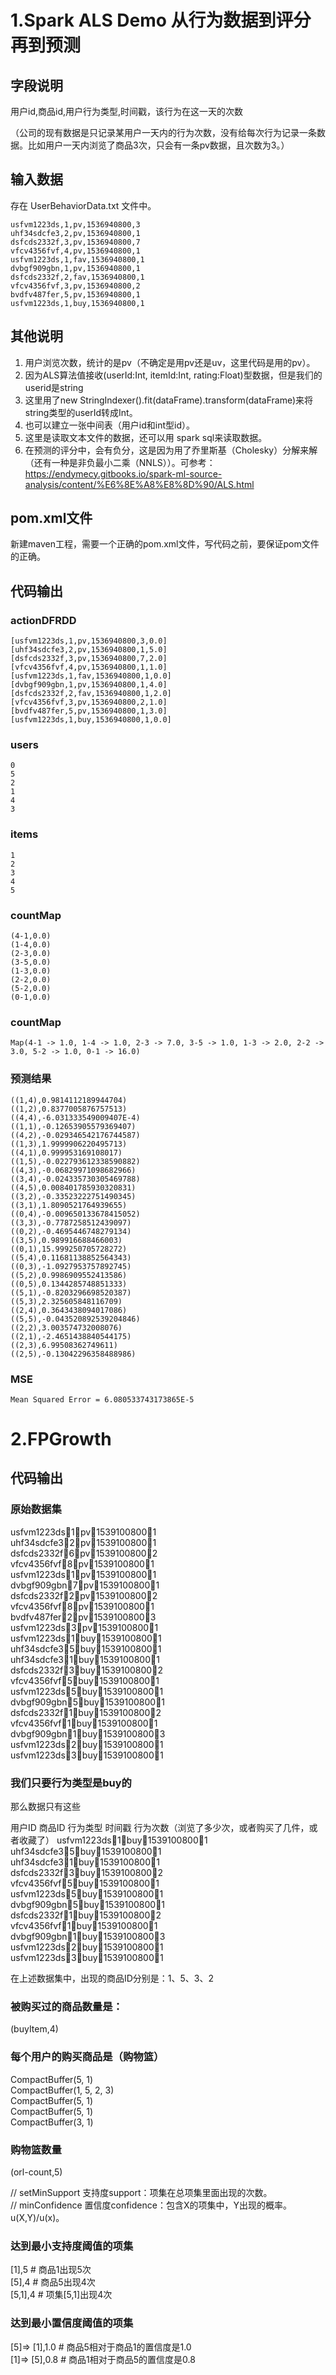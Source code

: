 # 1.Spark ALS Demo 从行为数据到评分再到预测
## 字段说明
用户id,商品id,用户行为类型,时间戳，该行为在这一天的次数

（公司的现有数据是只记录某用户一天内的行为次数，没有给每次行为记录一条数据。比如用户一天内浏览了商品3次，只会有一条pv数据，且次数为3。）

## 输入数据
存在 UserBehaviorData.txt 文件中。
```
usfvm1223ds,1,pv,1536940800,3
uhf34sdcfe3,2,pv,1536940800,1
dsfcds2332f,3,pv,1536940800,7
vfcv4356fvf,4,pv,1536940800,1
usfvm1223ds,1,fav,1536940800,1
dvbgf909gbn,1,pv,1536940800,1
dsfcds2332f,2,fav,1536940800,1
vfcv4356fvf,3,pv,1536940800,2
bvdfv487fer,5,pv,1536940800,1
usfvm1223ds,1,buy,1536940800,1
```
## 其他说明
1. 用户浏览次数，统计的是pv（不确定是用pv还是uv，这里代码是用的pv）。
2. 因为ALS算法值接收(userId:Int, itemId:Int, rating:Float)型数据，但是我们的userid是string
3. 这里用了new StringIndexer().fit(dataFrame).transform(dataFrame)来将string类型的userId转成Int。
4. 也可以建立一张中间表（用户id和int型id）。
5. 这里是读取文本文件的数据，还可以用 spark sql来读取数据。
6. 在预测的评分中，会有负分，这是因为用了乔里斯基（Cholesky）分解来解（还有一种是非负最小二乘（NNLS））。可参考：
https://endymecy.gitbooks.io/spark-ml-source-analysis/content/%E6%8E%A8%E8%8D%90/ALS.html

## pom.xml文件
新建maven工程，需要一个正确的pom.xml文件，写代码之前，要保证pom文件的正确。


## 代码输出
### actionDFRDD
```
[usfvm1223ds,1,pv,1536940800,3,0.0]
[uhf34sdcfe3,2,pv,1536940800,1,5.0]
[dsfcds2332f,3,pv,1536940800,7,2.0]
[vfcv4356fvf,4,pv,1536940800,1,1.0]
[usfvm1223ds,1,fav,1536940800,1,0.0]
[dvbgf909gbn,1,pv,1536940800,1,4.0]
[dsfcds2332f,2,fav,1536940800,1,2.0]
[vfcv4356fvf,3,pv,1536940800,2,1.0]
[bvdfv487fer,5,pv,1536940800,1,3.0]
[usfvm1223ds,1,buy,1536940800,1,0.0]
```
### users
```
0
5
2
1
4
3
```
### items
```
1
2
3
4
5
```
### countMap
```
(4-1,0.0)
(1-4,0.0)
(2-3,0.0)
(3-5,0.0)
(1-3,0.0)
(2-2,0.0)
(5-2,0.0)
(0-1,0.0)
```
### countMap
```
Map(4-1 -> 1.0, 1-4 -> 1.0, 2-3 -> 7.0, 3-5 -> 1.0, 1-3 -> 2.0, 2-2 -> 3.0, 5-2 -> 1.0, 0-1 -> 16.0)
```
### 预测结果
```
((1,4),0.9814112189944704)
((1,2),0.8377005876757513)
((4,4),-6.031333549009407E-4)
((1,1),-0.12653905579369407)
((4,2),-0.029346542176744587)
((1,3),1.9999906220495713)
((4,1),0.999953169108017)
((1,5),-0.022793612338590882)
((4,3),-0.06829971098682966)
((3,4),-0.024335730305469788)
((4,5),0.008401785930320831)
((3,2),-0.33523222751490345)
((3,1),1.8090521764939655)
((0,4),-0.009650133678415052)
((3,3),-0.7787258512439097)
((0,2),-0.4695446748279134)
((3,5),0.989916688466003)
((0,1),15.999250705728272)
((5,4),0.11681138852564343)
((0,3),-1.0927953757892745)
((5,2),0.9986909552413586)
((0,5),0.1344285748851333)
((5,1),-0.8203296698520387)
((5,3),2.325605848116709)
((2,4),0.3643438094017086)
((5,5),-0.043520892539204846)
((2,2),3.003574732008076)
((2,1),-2.4651438840544175)
((2,3),6.99508362749611)
((2,5),-0.13042296358488986)
```
### MSE
```
Mean Squared Error = 6.080533743173865E-5
```

# 2.FPGrowth
## 代码输出
### 原始数据集
usfvm1223ds1pv15391008001   
uhf34sdcfe32pv15391008001   
dsfcds2332f6pv15391008002   
vfcv4356fvf8pv15391008001   
usfvm1223ds1pv15391008001   
dvbgf909gbn7pv15391008001   
dsfcds2332f2pv15391008002   
vfcv4356fvf8pv15391008001   
bvdfv487fer2pv15391008003   
usfvm1223ds3pv15391008001   
usfvm1223ds1buy15391008001    
uhf34sdcfe35buy15391008001    
uhf34sdcfe31buy15391008001    
dsfcds2332f3buy15391008002    
vfcv4356fvf5buy15391008001    
usfvm1223ds5buy15391008001    
dvbgf909gbn5buy15391008001    
dsfcds2332f1buy15391008002    
vfcv4356fvf1buy15391008001    
dvbgf909gbn1buy15391008003    
usfvm1223ds2buy15391008001    
usfvm1223ds3buy15391008001    

### 我们只要行为类型是buy的
那么数据只有这些

用户ID    商品ID 行为类型   时间戳   行为次数（浏览了多少次，或者购买了几件，或者收藏了）
usfvm1223ds1buy15391008001    
uhf34sdcfe35buy15391008001    
uhf34sdcfe31buy15391008001    
dsfcds2332f3buy15391008002    
vfcv4356fvf5buy15391008001    
usfvm1223ds5buy15391008001    
dvbgf909gbn5buy15391008001    
dsfcds2332f1buy15391008002    
vfcv4356fvf1buy15391008001    
dvbgf909gbn1buy15391008003    
usfvm1223ds2buy15391008001    
usfvm1223ds3buy15391008001    

在上述数据集中，出现的商品ID分别是：1、5、3、2

### 被购买过的商品数量是：
(buyItem,4)

### 每个用户的购买商品是（购物篮）
CompactBuffer(5, 1)   
CompactBuffer(1, 5, 2, 3)   
CompactBuffer(5, 1)   
CompactBuffer(5, 1)   
CompactBuffer(3, 1)   

### 购物篮数量
(orl-count,5)   

// setMinSupport 支持度support：项集在总项集里面出现的次数。    
// minConfidence 置信度confidence：包含X的项集中，Y出现的概率。u(X,Y)/u(x)。    
	

### 达到最小支持度阈值的项集
[1],5  # 商品1出现5次    
[5],4  # 商品5出现4次    
[5,1],4  # 项集[5,1]出现4次 

### 达到最小置信度阈值的项集
[5]=> [1],1.0  # 商品5相对于商品1的置信度是1.0    
[1]=> [5],0.8  # 商品1相对于商品5的置信度是0.8    
